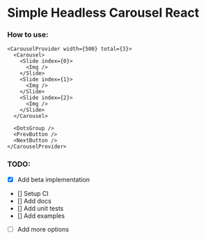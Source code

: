 # Simple Headless Carousel React

### How to use:

```
<CarouselProvider width={500} total={3}>
  <Carousel>
    <Slide index={0}>
      <Img />
    </Slide>
    <Slide index={1}>
      <Img />
    </Slide>
    <Slide index={2}>
      <Img />
    </Slide>
  </Carousel>

  <DotsGroup />
  <PrevButton />
  <NextButton />
</CarouselProvider>
```

### TODO:

- [x] Add beta implementation
- [] Setup CI
- [] Add docs
- [] Add unit tests
- [] Add examples
- [ ] Add more options
